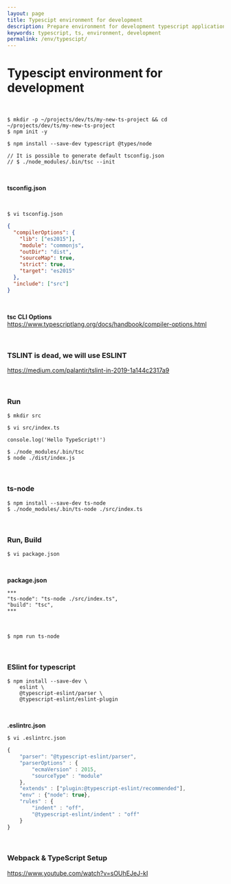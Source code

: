 ```yaml
---
layout: page
title: Typescipt environment for development
description: Prepare environment for development typescript applications
keywords: typescript, ts, environment, development
permalink: /env/typescipt/
---
```


# Typescipt environment for development

<br/>

    $ mkdir -p ~/projects/dev/ts/my-new-ts-project && cd ~/projects/dev/ts/my-new-ts-project
    $ npm init -y

    $ npm install --save-dev typescript @types/node

    // It is possible to generate default tsconfig.json
    // $ ./node_modules/.bin/tsc --init

<br/>

**tsconfig.json**

<br/>

    $ vi tsconfig.json

```json
{
  "compilerOptions": {
    "lib": ["es2015"],
    "module": "commonjs",
    "outDir": "dist",
    "sourceMap": true,
    "strict": true,
    "target": "es2015"
  },
  "include": ["src"]
}
```

<br/>

**tsc CLI Options**  
https://www.typescriptlang.org/docs/handbook/compiler-options.html

<br/>

### TSLINT is dead, we will use ESLINT

https://medium.com/palantir/tslint-in-2019-1a144c2317a9

<!--

    $ npm install --save-dev tslint
    $ ./node_modules/.bin/tslint --init

**tslint.json**

-->

<br/>

### Run

    $ mkdir src

    $ vi src/index.ts

```
console.log('Hello TypeScript!')
```

    $ ./node_modules/.bin/tsc
    $ node ./dist/index.js

<br/>

### ts-node

    $ npm install --save-dev ts-node
    $ ./node_modules/.bin/ts-node ./src/index.ts

<br/>

### Run, Build

    $ vi package.json

<br/>

**package.json**

```
***
"ts-node": "ts-node ./src/index.ts",
"build": "tsc",
***
```

<br/>

    $ npm run ts-node

<!--
https://github.com/bcherny/programming-typescript-answers
-->

<!--



-->
<!--
<br/>

**tsconfig.json**

```
***
"rootDir": "./src",
"outDir": "./build"
***
```

-->

<br/>

### ESlint for typescript

    $ npm install --save-dev \
        eslint \
        @typescript-eslint/parser \
        @typescript-eslint/eslint-plugin

<br/>

**.eslintrc.json**

    $ vi .eslintrc.json

```js
{
    "parser": "@typescript-eslint/parser",
    "parserOptions" : {
        "ecmaVersion" : 2015,
        "sourceType" : "module"
    },
    "extends" : ["plugin:@typescript-eslint/recommended"],
    "env" : {"node": true},
    "rules" : {
        "indent" : "off",
        "@typescript-eslint/indent" : "off"
    }
}
```

<br/>

### Webpack & TypeScript Setup

https://www.youtube.com/watch?v=sOUhEJeJ-kI

